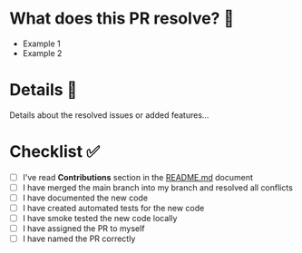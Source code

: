# What does this PR resolve? 🚀
- Example 1
- Example 2

# Details 📝
Details about the resolved issues or added features...

# Checklist ✅
- [ ] I've read **Contributions** section in the [README.md](https://github.com/pajicf/token-price-oracle/blob/main/README.md#contributions) document
- [ ] I have merged the main branch into my branch and resolved all conflicts
- [ ] I have documented the new code
- [ ] I have created automated tests for the new code
- [ ] I have smoke tested the new code locally
- [ ] I have assigned the PR to myself
- [ ] I have named the PR correctly